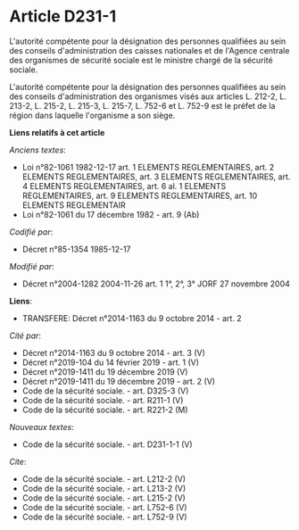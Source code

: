 # Article D231-1

L'autorité compétente pour la désignation des personnes qualifiées au sein des conseils d'administration des caisses
nationales et de l'Agence centrale des organismes de sécurité sociale est le ministre chargé de la sécurité sociale. 

L'autorité compétente pour la désignation des personnes qualifiées au sein des conseils d'administration des organismes visés
aux articles L. 212-2, 
L. 213-2, L. 215-2, L. 215-3, L. 215-7, L. 752-6 et L. 752-9 est le préfet de la région dans laquelle l'organisme a son
siège.

**Liens relatifs à cet article**

_Anciens textes_:

  - Loi n°82-1061 1982-12-17 art. 1 ELEMENTS REGLEMENTAIRES, art. 2 ELEMENTS REGLEMENTAIRES, art. 3 ELEMENTS REGLEMENTAIRES, art. 4 ELEMENTS REGLEMENTAIRES, art. 6 al. 1 ELEMENTS REGLEMENTAIRES, art. 9 ELEMENTS REGLEMENTAIRES, art. 10 ELEMENTS REGLEMENTAIR
  - Loi n°82-1061 du 17 décembre 1982 - art. 9 (Ab)

_Codifié par_:

  - Décret n°85-1354 1985-12-17

_Modifié par_:

  - Décret n°2004-1282 2004-11-26 art. 1 1°, 2°, 3° JORF 27 novembre 2004

**Liens**:

  - TRANSFERE: Décret n°2014-1163 du 9 octobre 2014 - art. 2

_Cité par_:

  - Décret n°2014-1163 du 9 octobre 2014 - art. 3 (V)
  - Décret n°2019-104 du 14 février 2019 - art. 1 (V)
  - Décret n°2019-1411 du 19 décembre 2019 (V)
  - Décret n°2019-1411 du 19 décembre 2019 - art. 2 (V)
  - Code de la sécurité sociale. - art. D325-3 (V)
  - Code de la sécurité sociale. - art. R211-1 (V)
  - Code de la sécurité sociale. - art. R221-2 (M)

_Nouveaux textes_:

  - Code de la sécurité sociale. - art. D231-1-1 (V)

_Cite_:

  - Code de la sécurité sociale. - art. L212-2 (V)
  - Code de la sécurité sociale. - art. L213-2 (V)
  - Code de la sécurité sociale. - art. L215-2 (V)
  - Code de la sécurité sociale. - art. L752-6 (V)
  - Code de la sécurité sociale. - art. L752-9 (V)
